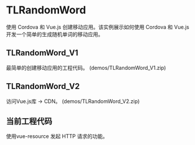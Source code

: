 # TLRandomWord
使用 Cordova 和 Vue.js 创建移动应用。该实例展示如何使用 Cordova 和 Vue.js 开发一个简单的生成随机单词的移动应用。


## TLRandomWord_V1
最简单的创建移动应用的工程代码。
(demos/TLRandomWord_V1.zip)


## TLRandomWord_V2
访问Vue.js库 -> CDN。
(demos/TLRandomWord_V2.zip)


## 当前工程代码
使用vue-resource 发起 HTTP 请求的功能。

